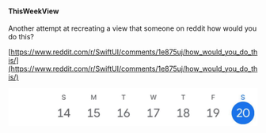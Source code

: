 #### ThisWeekView

Another attempt at recreating a view that someone on reddit how would you do this?

[https://www.reddit.com/r/SwiftUI/comments/1e875uj/how_would_you_do_this/](https://www.reddit.com/r/SwiftUI/comments/1e875uj/how_would_you_do_this/)

![image](/Swift%20Frameworks/SwiftUI/Reddit/ThisWeekView/reddit.jpg)